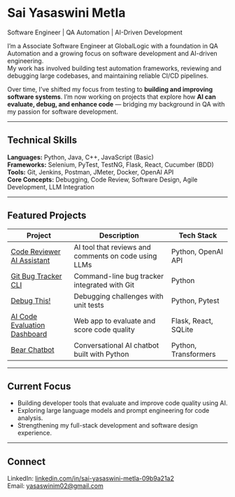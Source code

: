 # Sai Yasaswini Metla  
Software Engineer | QA Automation | AI-Driven Development  

I’m a Associate Software Engineer at GlobalLogic with a foundation in QA Automation and a growing focus on software development and AI-driven engineering.  
My work has involved building test automation frameworks, reviewing and debugging large codebases, and maintaining reliable CI/CD pipelines.  

Over time, I’ve shifted my focus from testing to **building and improving software systems**. I’m now working on projects that explore how **AI can evaluate, debug, and enhance code** — bridging my background in QA with my passion for software development.  

---

## Technical Skills
**Languages:** Python, Java, C++, JavaScript (Basic)  
**Frameworks:** Selenium, PyTest, TestNG, Flask, React, Cucumber (BDD)  
**Tools:** Git, Jenkins, Postman, JMeter, Docker, OpenAI API  
**Core Concepts:** Debugging, Code Review, Software Design, Agile Development, LLM Integration  

---

## Featured Projects
| Project | Description | Tech Stack |
|----------|--------------|-------------|
| [Code Reviewer AI Assistant](https://github.com/yasaswini-m/code-review-ai-assistant) | AI tool that reviews and comments on code using LLMs | Python, OpenAI API |
| [Git Bug Tracker CLI](https://github.com/yasaswini-m/git-bug-tracker) | Command-line bug tracker integrated with Git | Python |
| [Debug This!](https://github.com/yasaswini-m/debug-this-python) | Debugging challenges with unit tests | Python, Pytest |
| [AI Code Evaluation Dashboard](https://github.com/yasaswini-m/ai-code-eval-dashboard) | Web app to evaluate and score code quality | Flask, React, SQLite |
| [Bear Chatbot](https://github.com/yasaswini-m/bear-chatbot) | Conversational AI chatbot built with Python | Python, Transformers |

---

## Current Focus
- Building developer tools that evaluate and improve code quality using AI.  
- Exploring large language models and prompt engineering for code analysis.  
- Strengthening my full-stack development and software design experience.  

---

## Connect
LinkedIn: [linkedin.com/in/sai-yasaswini-metla-09b9a21a2](https://www.linkedin.com/in/sai-yasaswini-metla-09b9a21a2/)  
Email: yasaswinim02@gmail.com

